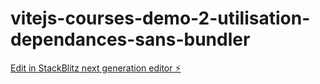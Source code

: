 # vitejs-courses-demo-2-utilisation-dependances-sans-bundler

[Edit in StackBlitz next generation editor ⚡️](https://stackblitz.com/~/github.com/nabdali/vitejs-courses-demo-2-utilisation-dependances-sans-bundler)